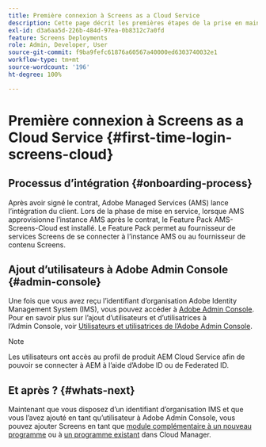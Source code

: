 ```yaml
---
title: Première connexion à Screens as a Cloud Service
description: Cette page décrit les premières étapes de la prise en main de Screens as a Cloud Service.
exl-id: d3a6aa5d-226b-484d-97ea-0b8312c7a0fd
feature: Screens Deployments
role: Admin, Developer, User
source-git-commit: f9ba9fefc61876a60567a40000ed6303740032e1
workflow-type: tm+mt
source-wordcount: '196'
ht-degree: 100%

---
```


# Première connexion à Screens as a Cloud Service {#first-time-login-screens-cloud}


## Processus d’intégration {#onboarding-process}

Après avoir signé le contrat, Adobe Managed Services (AMS) lance l’intégration du client. Lors de la phase de mise en service, lorsque AMS approvisionne l’instance AMS après le contrat, le Feature Pack AMS-Screens-Cloud est installé. Le Feature Pack permet au fournisseur de services Screens de se connecter à l’instance AMS ou au fournisseur de contenu Screens.

## Ajout d’utilisateurs à Adobe Admin Console {#admin-console}

Une fois que vous avez reçu l’identifiant d’organisation Adobe Identity Management System (IMS), vous pouvez accéder à [Adobe Admin Console](https://adminconsole.adobe.com/). Pour en savoir plus sur l’ajout d’utilisateurs et d’utilisatrices à l’Admin Console, voir [Utilisateurs et utilisatrices de l’Adobe Admin Console](https://helpx.adobe.com/fr/enterprise/admin-guide.html/enterprise/using/users.ug.html).

>[!NOTE]
>Les utilisateurs ont accès au profil de produit AEM Cloud Service afin de pouvoir se connecter à AEM à l’aide d’Adobe ID ou de Federated ID.

## Et après ? {#whats-next}

Maintenant que vous disposez d’un identifiant d’organisation IMS et que vous l’avez ajouté en tant qu’utilisateur à Adobe Admin Console, vous pouvez ajouter Screens en tant que [module complémentaire à un nouveau programme](/help/screens-cloud/onboarding-screens-cloud/add-on-new-program-screens-cloud.md) ou à [un programme existant](/help/screens-cloud/onboarding-screens-cloud/add-on-existing-program-screens-cloud.md) dans Cloud Manager.
